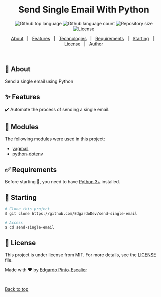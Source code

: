 <div align="center" id="top"> 

  &#xa0;

  <!-- <a href="https://sendsingleemail.netlify.app">Demo</a> -->
</div>

<h1 align="center">Send Single Email With Python</h1>

<p align="center">
  <img alt="Github top language" src="https://img.shields.io/github/languages/top/EdgardoDev/send-single-email?color=1976D2">

  <img alt="Github language count" src="https://img.shields.io/github/languages/count/EdgardoDev/send-single-email?color=1976D2">

  <img alt="Repository size" src="https://img.shields.io/github/repo-size/EdgardoDev/send-single-email?color=1976D2">

  <img alt="License" src="https://img.shields.io/github/license/EdgardoDev/send-single-email?color=1976D2">

  <!-- <img alt="Github issues" src="https://img.shields.io/github/issues/{{YOUR_GITHUB_USERNAME}}/send-single-email?color=56BEB8" /> -->

  <!-- <img alt="Github forks" src="https://img.shields.io/github/forks/{{YOUR_GITHUB_USERNAME}}/send-single-email?color=56BEB8" /> -->

  <!-- <img alt="Github stars" src="https://img.shields.io/github/stars/{{YOUR_GITHUB_USERNAME}}/send-single-email?color=56BEB8" /> -->
</p>

<!-- Status -->

<!-- <h4 align="center"> 
	🚧  Send Single Email 🚀 Under construction...  🚧
</h4> 

<hr> -->

<p align="center">
  <a href="#dart-about">About</a> &#xa0; | &#xa0; 
  <a href="#sparkles-features">Features</a> &#xa0; | &#xa0;
  <a href="#rocket-technologies">Technologies</a> &#xa0; | &#xa0;
  <a href="#white_check_mark-requirements">Requirements</a> &#xa0; | &#xa0;
  <a href="#checkered_flag-starting">Starting</a> &#xa0; | &#xa0;
  <a href="#memo-license">License</a> &#xa0; | &#xa0;
  <a href="https://github.com/EdgardoDev" target="_blank">Author</a>
</p>

<br>

## :dart: About ##

Send a single email using Python

## :sparkles: Features ##

:heavy_check_mark: Automate the process of sending a single email.


## :rocket: Modules ##

The following modules were used in this project:

- [yagmail](https://pypi.org/project/yagmail/)
- [python-dotenv](https://pypi.org/project/python-dotenv/)

## :white_check_mark: Requirements ##

Before starting :checkered_flag:, you need to have [Python 3+](https://www.python.org/download/releases/3.0/) installed.

## :checkered_flag: Starting ##

```bash
# Clone this project
$ git clone https://github.com/EdgardoDev/send-single-email

# Access
$ cd send-single-email
```

## :memo: License ##

This project is under license from MIT. For more details, see the [LICENSE](LICENSE.md) file.


Made with :heart: by <a href="https://github.com/EdgardoDev" target="_blank">Edgardo Pinto-Escalier</a>

&#xa0;

<a href="#top">Back to top</a>
